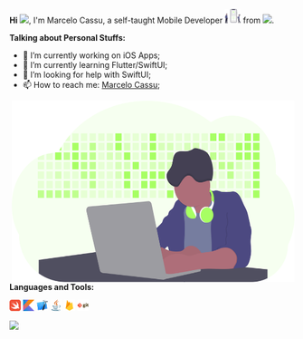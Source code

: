 **Hi** <img src="https://media.giphy.com/media/hvRJCLFzcasrR4ia7z/giphy.gif" width="25px">, I'm Marcelo Cassu, a self-taught Mobile Developer <img height="25" src="/undraw_develop_app_kvt2.svg"> from <img src="https://image.flaticon.com/icons/svg/197/197386.svg" width="20"/>.

**Talking about Personal Stuffs:**

- 🔭 I’m currently working on iOS Apps;
- 🌱 I’m currently learning Flutter/SwiftUI;
- 🤔 I’m looking for help with SwiftUI;
- 📫 How to reach me: [Marcelo Cassu](https://www.linkedin.com/in/marcelocassu/); 

<img align="right" src="/undraw_developer_activity_bv83.svg" width="500" height="320"/>

**Languages and Tools:**  

<code><img height="20" src="https://raw.githubusercontent.com/github/explore/80688e429a7d4ef2fca1e82350fe8e3517d3494d/topics/swift/swift.png"></code>
<code><img height="20" src="https://raw.githubusercontent.com/github/explore/80688e429a7d4ef2fca1e82350fe8e3517d3494d/topics/kotlin/kotlin.png"></code>
<code><img height="20" src="https://raw.githubusercontent.com/github/explore/80688e429a7d4ef2fca1e82350fe8e3517d3494d/topics/xcode/xcode.png"></code>
<code><img height="20" src="https://raw.githubusercontent.com/github/explore/80688e429a7d4ef2fca1e82350fe8e3517d3494d/topics/java/java.png"></code>
<code><img height="20" src="https://raw.githubusercontent.com/github/explore/80688e429a7d4ef2fca1e82350fe8e3517d3494d/topics/firebase/firebase.png"></code>
<code><img height="20" src="https://raw.githubusercontent.com/github/explore/80688e429a7d4ef2fca1e82350fe8e3517d3494d/topics/git/git.png"></code>

![](https://visitor-badge.glitch.me/badge?page_id=mcassu.mcassu)

<!--
**mcassu/mcassu** is a ✨ _special_ ✨ repository because its `README.md` (this file) appears on your GitHub profile.

Here are some ideas to get you started:

- 🔭 I’m currently working on ...
- 🌱 I’m currently learning ...
- 👯 I’m looking to collaborate on ...
- 🤔 I’m looking for help with ...
- 💬 Ask me about ...
- 📫 How to reach me: ...
- 😄 Pronouns: ...
- ⚡ Fun fact: ...
- 📝[Resume](Link)
-->

